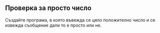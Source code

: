 ## Проверка за просто число
Създайте програма, в която въвежда се цяло положително число и се извежда съобщение дали то е просто или не.